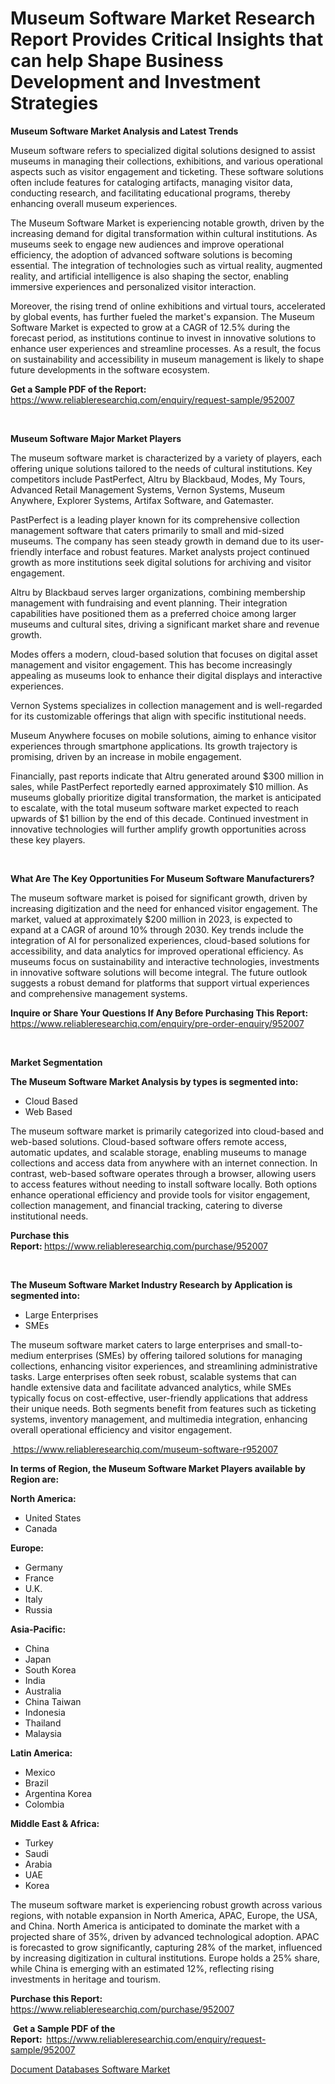 <p><h1>Museum Software Market Research Report Provides Critical Insights that can help Shape Business Development and Investment Strategies</h1></p><p><strong>Museum Software Market Analysis and Latest Trends</strong></p>
<p><p>Museum software refers to specialized digital solutions designed to assist museums in managing their collections, exhibitions, and various operational aspects such as visitor engagement and ticketing. These software solutions often include features for cataloging artifacts, managing visitor data, conducting research, and facilitating educational programs, thereby enhancing overall museum experiences.</p><p>The Museum Software Market is experiencing notable growth, driven by the increasing demand for digital transformation within cultural institutions. As museums seek to engage new audiences and improve operational efficiency, the adoption of advanced software solutions is becoming essential. The integration of technologies such as virtual reality, augmented reality, and artificial intelligence is also shaping the sector, enabling immersive experiences and personalized visitor interaction.</p><p>Moreover, the rising trend of online exhibitions and virtual tours, accelerated by global events, has further fueled the market's expansion. The Museum Software Market is expected to grow at a CAGR of 12.5% during the forecast period, as institutions continue to invest in innovative solutions to enhance user experiences and streamline processes. As a result, the focus on sustainability and accessibility in museum management is likely to shape future developments in the software ecosystem.</p></p>
<p><strong>Get a Sample PDF of the Report:&nbsp;</strong> <a href="https://www.reliableresearchiq.com/enquiry/request-sample/952007?utm_campaign=3259&utm_medium=2&utm_source=Github&utm_content=ia&utm_term=06032025&utm_id=museum-software">https://www.reliableresearchiq.com/enquiry/request-sample/952007</a></p>
<p>&nbsp;</p>
<p><strong>Museum Software Major Market Players</strong></p>
<p><p>The museum software market is characterized by a variety of players, each offering unique solutions tailored to the needs of cultural institutions. Key competitors include PastPerfect, Altru by Blackbaud, Modes, My Tours, Advanced Retail Management Systems, Vernon Systems, Museum Anywhere, Explorer Systems, Artifax Software, and Gatemaster.</p><p>PastPerfect is a leading player known for its comprehensive collection management software that caters primarily to small and mid-sized museums. The company has seen steady growth in demand due to its user-friendly interface and robust features. Market analysts project continued growth as more institutions seek digital solutions for archiving and visitor engagement.</p><p>Altru by Blackbaud serves larger organizations, combining membership management with fundraising and event planning. Their integration capabilities have positioned them as a preferred choice among larger museums and cultural sites, driving a significant market share and revenue growth. </p><p>Modes offers a modern, cloud-based solution that focuses on digital asset management and visitor engagement. This has become increasingly appealing as museums look to enhance their digital displays and interactive experiences. </p><p>Vernon Systems specializes in collection management and is well-regarded for its customizable offerings that align with specific institutional needs. </p><p>Museum Anywhere focuses on mobile solutions, aiming to enhance visitor experiences through smartphone applications. Its growth trajectory is promising, driven by an increase in mobile engagement.</p><p>Financially, past reports indicate that Altru generated around $300 million in sales, while PastPerfect reportedly earned approximately $10 million. As museums globally prioritize digital transformation, the market is anticipated to escalate, with the total museum software market expected to reach upwards of $1 billion by the end of this decade. Continued investment in innovative technologies will further amplify growth opportunities across these key players.</p></p>
<p>&nbsp;</p>
<p><strong>What Are The Key Opportunities For Museum Software Manufacturers?</strong></p>
<p><p>The museum software market is poised for significant growth, driven by increasing digitization and the need for enhanced visitor engagement. The market, valued at approximately $200 million in 2023, is expected to expand at a CAGR of around 10% through 2030. Key trends include the integration of AI for personalized experiences, cloud-based solutions for accessibility, and data analytics for improved operational efficiency. As museums focus on sustainability and interactive technologies, investments in innovative software solutions will become integral. The future outlook suggests a robust demand for platforms that support virtual experiences and comprehensive management systems.</p></p>
<p><strong>Inquire or Share Your Questions If Any Before Purchasing This Report:</strong> <a href="https://www.reliableresearchiq.com/enquiry/pre-order-enquiry/952007?utm_campaign=3259&utm_medium=2&utm_source=Github&utm_content=ia&utm_term=06032025&utm_id=museum-software">https://www.reliableresearchiq.com/enquiry/pre-order-enquiry/952007</a></p>
<p>&nbsp;</p>
<p><strong>Market Segmentation</strong></p>
<p><strong>The Museum Software Market Analysis by types is segmented into:</strong></p>
<p><ul><li>Cloud Based</li><li>Web Based</li></ul></p>
<p><p>The museum software market is primarily categorized into cloud-based and web-based solutions. Cloud-based software offers remote access, automatic updates, and scalable storage, enabling museums to manage collections and access data from anywhere with an internet connection. In contrast, web-based software operates through a browser, allowing users to access features without needing to install software locally. Both options enhance operational efficiency and provide tools for visitor engagement, collection management, and financial tracking, catering to diverse institutional needs.</p></p>
<p><strong>Purchase this Report:&nbsp;</strong><a href="https://www.reliableresearchiq.com/purchase/952007?utm_campaign=3259&utm_medium=2&utm_source=Github&utm_content=ia&utm_term=06032025&utm_id=museum-software">https://www.reliableresearchiq.com/purchase/952007</a></p>
<p>&nbsp;</p>
<p><strong>The Museum Software Market Industry Research by Application is segmented into:</strong></p>
<p><ul><li>Large Enterprises</li><li>SMEs</li></ul></p>
<p><p>The museum software market caters to large enterprises and small-to-medium enterprises (SMEs) by offering tailored solutions for managing collections, enhancing visitor experiences, and streamlining administrative tasks. Large enterprises often seek robust, scalable systems that can handle extensive data and facilitate advanced analytics, while SMEs typically focus on cost-effective, user-friendly applications that address their unique needs. Both segments benefit from features such as ticketing systems, inventory management, and multimedia integration, enhancing overall operational efficiency and visitor engagement.</p></p>
<p><a href="https://www.reliableresearchiq.com/museum-software-r952007?utm_campaign=3259&utm_medium=2&utm_source=Github&utm_content=ia&utm_term=06032025&utm_id=museum-software">&nbsp;https://www.reliableresearchiq.com/museum-software-r952007</a></p>
<p><strong>In terms of Region, the Museum Software Market Players available by Region are:</strong></p>
<p>
    <p> <strong> North America: </strong>
        <ul>
            <li>United States</li>
            <li>Canada</li>
        </ul>
        </p> 
    <p> <strong> Europe: </strong>
        <ul>
            <li>Germany</li>
            <li>France</li>
            <li>U.K.</li>
            <li>Italy</li>
            <li>Russia</li>
        </ul>
        </p> 
    <p> <strong> Asia-Pacific: </strong>
        <ul>
            <li>China</li>
            <li>Japan</li>
            <li>South Korea</li>
            <li>India</li>
            <li>Australia</li>
            <li>China Taiwan</li>
            <li>Indonesia</li>
            <li>Thailand</li>
            <li>Malaysia</li>
        </ul>
        </p> 
    <p> <strong> Latin America: </strong>
        <ul>
            <li>Mexico</li>
            <li>Brazil</li>
            <li>Argentina Korea</li>
            <li>Colombia</li>
        </ul>
        </p> 
    <p> <strong> Middle East & Africa: </strong>
        <ul>
            <li>Turkey</li>
            <li>Saudi</li>
            <li>Arabia</li>
            <li>UAE</li>
            <li>Korea</li>
        </ul>
    </p>
    </p>
<p><p>The museum software market is experiencing robust growth across various regions, with notable expansion in North America, APAC, Europe, the USA, and China. North America is anticipated to dominate the market with a projected share of 35%, driven by advanced technological adoption. APAC is forecasted to grow significantly, capturing 28% of the market, influenced by increasing digitization in cultural institutions. Europe holds a 25% share, while China is emerging with an estimated 12%, reflecting rising investments in heritage and tourism.</p></p>
<p><strong>Purchase this Report: </strong><a href="https://www.reliableresearchiq.com/purchase/952007?utm_campaign=3259&utm_medium=2&utm_source=Github&utm_content=ia&utm_term=06032025&utm_id=museum-software">https://www.reliableresearchiq.com/purchase/952007</a></p>
<p>&nbsp;<strong>Get a Sample PDF of the Report:&nbsp;&nbsp;</strong><a href="https://www.reliableresearchiq.com/enquiry/request-sample/952007?utm_campaign=3259&utm_medium=2&utm_source=Github&utm_content=ia&utm_term=06032025&utm_id=museum-software">https://www.reliableresearchiq.com/enquiry/request-sample/952007</a></p>
<p><strong></strong></p>
<p><p><a href="https://github.com/hunanuzmez/Market-Research-Report-List-1/blob/main/document-databases-software-market.md?utm_campaign=3259&utm_medium=2&utm_source=Github&utm_content=ia&utm_term=06032025&utm_id=museum-software">Document Databases Software Market</a></p></p>
